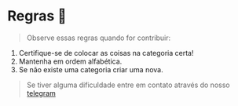# Regras 📜

> Observe essas regras quando for contribuir:

1. Certifique-se de colocar as coisas na categoria certa!
2. Mantenha em ordem alfabética.
3. Se não existe uma categoria criar uma nova.

> Se tiver alguma dificuldade entre em contato através do nosso [telegram](https://t.me/sveltebrasil)
